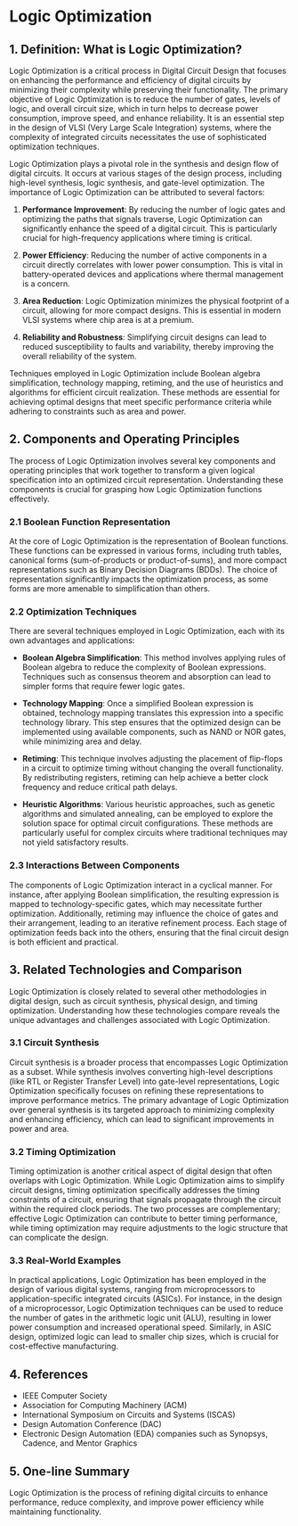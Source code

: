 # Logic Optimization

## 1. Definition: What is **Logic Optimization**?
Logic Optimization is a critical process in Digital Circuit Design that focuses on enhancing the performance and efficiency of digital circuits by minimizing their complexity while preserving their functionality. The primary objective of Logic Optimization is to reduce the number of gates, levels of logic, and overall circuit size, which in turn helps to decrease power consumption, improve speed, and enhance reliability. It is an essential step in the design of VLSI (Very Large Scale Integration) systems, where the complexity of integrated circuits necessitates the use of sophisticated optimization techniques.

Logic Optimization plays a pivotal role in the synthesis and design flow of digital circuits. It occurs at various stages of the design process, including high-level synthesis, logic synthesis, and gate-level optimization. The importance of Logic Optimization can be attributed to several factors:

1. **Performance Improvement**: By reducing the number of logic gates and optimizing the paths that signals traverse, Logic Optimization can significantly enhance the speed of a digital circuit. This is particularly crucial for high-frequency applications where timing is critical.

2. **Power Efficiency**: Reducing the number of active components in a circuit directly correlates with lower power consumption. This is vital in battery-operated devices and applications where thermal management is a concern.

3. **Area Reduction**: Logic Optimization minimizes the physical footprint of a circuit, allowing for more compact designs. This is essential in modern VLSI systems where chip area is at a premium.

4. **Reliability and Robustness**: Simplifying circuit designs can lead to reduced susceptibility to faults and variability, thereby improving the overall reliability of the system.

Techniques employed in Logic Optimization include Boolean algebra simplification, technology mapping, retiming, and the use of heuristics and algorithms for efficient circuit realization. These methods are essential for achieving optimal designs that meet specific performance criteria while adhering to constraints such as area and power.

## 2. Components and Operating Principles
The process of Logic Optimization involves several key components and operating principles that work together to transform a given logical specification into an optimized circuit representation. Understanding these components is crucial for grasping how Logic Optimization functions effectively.

### 2.1 Boolean Function Representation
At the core of Logic Optimization is the representation of Boolean functions. These functions can be expressed in various forms, including truth tables, canonical forms (sum-of-products or product-of-sums), and more compact representations such as Binary Decision Diagrams (BDDs). The choice of representation significantly impacts the optimization process, as some forms are more amenable to simplification than others.

### 2.2 Optimization Techniques
There are several techniques employed in Logic Optimization, each with its own advantages and applications:

- **Boolean Algebra Simplification**: This method involves applying rules of Boolean algebra to reduce the complexity of Boolean expressions. Techniques such as consensus theorem and absorption can lead to simpler forms that require fewer logic gates.

- **Technology Mapping**: Once a simplified Boolean expression is obtained, technology mapping translates this expression into a specific technology library. This step ensures that the optimized design can be implemented using available components, such as NAND or NOR gates, while minimizing area and delay.

- **Retiming**: This technique involves adjusting the placement of flip-flops in a circuit to optimize timing without changing the overall functionality. By redistributing registers, retiming can help achieve a better clock frequency and reduce critical path delays.

- **Heuristic Algorithms**: Various heuristic approaches, such as genetic algorithms and simulated annealing, can be employed to explore the solution space for optimal circuit configurations. These methods are particularly useful for complex circuits where traditional techniques may not yield satisfactory results.

### 2.3 Interactions Between Components
The components of Logic Optimization interact in a cyclical manner. For instance, after applying Boolean simplification, the resulting expression is mapped to technology-specific gates, which may necessitate further optimization. Additionally, retiming may influence the choice of gates and their arrangement, leading to an iterative refinement process. Each stage of optimization feeds back into the others, ensuring that the final circuit design is both efficient and practical.

## 3. Related Technologies and Comparison
Logic Optimization is closely related to several other methodologies in digital design, such as circuit synthesis, physical design, and timing optimization. Understanding how these technologies compare reveals the unique advantages and challenges associated with Logic Optimization.

### 3.1 Circuit Synthesis
Circuit synthesis is a broader process that encompasses Logic Optimization as a subset. While synthesis involves converting high-level descriptions (like RTL or Register Transfer Level) into gate-level representations, Logic Optimization specifically focuses on refining these representations to improve performance metrics. The primary advantage of Logic Optimization over general synthesis is its targeted approach to minimizing complexity and enhancing efficiency, which can lead to significant improvements in power and area.

### 3.2 Timing Optimization
Timing optimization is another critical aspect of digital design that often overlaps with Logic Optimization. While Logic Optimization aims to simplify circuit designs, timing optimization specifically addresses the timing constraints of a circuit, ensuring that signals propagate through the circuit within the required clock periods. The two processes are complementary; effective Logic Optimization can contribute to better timing performance, while timing optimization may require adjustments to the logic structure that can complicate the design.

### 3.3 Real-World Examples
In practical applications, Logic Optimization has been employed in the design of various digital systems, ranging from microprocessors to application-specific integrated circuits (ASICs). For instance, in the design of a microprocessor, Logic Optimization techniques can be used to reduce the number of gates in the arithmetic logic unit (ALU), resulting in lower power consumption and increased operational speed. Similarly, in ASIC design, optimized logic can lead to smaller chip sizes, which is crucial for cost-effective manufacturing.

## 4. References
- IEEE Computer Society
- Association for Computing Machinery (ACM)
- International Symposium on Circuits and Systems (ISCAS)
- Design Automation Conference (DAC)
- Electronic Design Automation (EDA) companies such as Synopsys, Cadence, and Mentor Graphics

## 5. One-line Summary
Logic Optimization is the process of refining digital circuits to enhance performance, reduce complexity, and improve power efficiency while maintaining functionality.